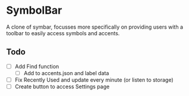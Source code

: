 # SymbolBar

A clone of symbar, focusses more specifically on providing users with a toolbar to easily access symbols and accents.

## Todo

- [ ] Add Find function
  - [ ] Add to accents.json and label data
- [ ] Fix Recently Used and update every minute (or listen to storage)
- [ ] Create button to access Settings page
